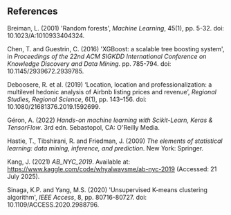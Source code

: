 ## References

Breiman, L. (2001) 'Random forests', *Machine Learning*, 45(1), pp. 5-32. doi: 10.1023/A:1010933404324.

Chen, T. and Guestrin, C. (2016) 'XGBoost: a scalable tree boosting system', in *Proceedings of the 22nd ACM SIGKDD International Conference on Knowledge Discovery and Data Mining*. pp. 785-794. doi: 10.1145/2939672.2939785.

Deboosere, R. et al. (2019) ‘Location, location and professionalization: a multilevel hedonic analysis of Airbnb listing prices and revenue’, *Regional Studies, Regional Science*, 6(1), pp. 143–156. doi: 10.1080/21681376.2019.1592699.

Géron, A. (2022) *Hands-on machine learning with Scikit-Learn, Keras & TensorFlow*. 3rd edn. Sebastopol, CA: O'Reilly Media.

Hastie, T., Tibshirani, R. and Friedman, J. (2009) *The elements of statistical learning: data mining, inference, and prediction*. New York: Springer.

Kang, J. (2021) *AB_NYC_2019*. Available at: https://www.kaggle.com/code/whyalwaysme/ab-nyc-2019 (Accessed: 21 July 2025).

Sinaga, K.P. and Yang, M.S. (2020) 'Unsupervised K-means clustering algorithm', *IEEE Access*, 8, pp. 80716-80727. doi: 10.1109/ACCESS.2020.2988796.
